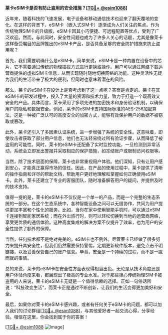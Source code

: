 **莱卡eSIM卡是否有防止盗用的安全措施？[[TG💪+ @esim1088](https://t.me/s/esim1088)]**

近年来，随着科技的飞速发展，电子设备和移动通信技术也迎来了翻天覆地的变化。在这样的背景下，eSIM卡（嵌入式SIM卡）逐渐成为人们关注的焦点。作为传统物理SIM卡的升级版，eSIM卡因其小巧便捷、可远程配置等优点，受到了广泛欢迎。然而，与此同时，安全性问题也成为了许多人关心的话题，尤其是像莱卡这样备受瞩目的品牌推出的eSIM卡产品，是否具备足够的安全防护措施来防止盗用呢？

首先，我们需要明确什么是eSIM卡。简单来说，eSIM卡是一种内置在设备中的芯片，它不需要通过传统的物理插拔方式进行更换或操作。用户可以通过网络下载运营商提供的虚拟SIM卡信息，从而实现随时随地切换网络的功能。这种灵活性无疑为我们的生活带来了极大的便利，但同时也意味着潜在的风险。

那么，莱卡的eSIM卡在设计上是否考虑到了这一点呢？答案是肯定的。莱卡在其eSIM卡的研发过程中，投入了大量的资源和技术力量，致力于打造一个既高效又安全的产品。具体而言，莱卡采用了多项先进的加密技术和身份验证机制，以确保用户的隐私和数据安全。例如，莱卡的eSIM卡支持国际标准的AES-256加密算法，这是一种被广泛认可的高度安全的加密方式，能够有效保护用户的数据不被窃取或篡改。

此外，莱卡还引入了多因素认证系统，进一步增强了系统的安全性。这意味着，即使攻击者获取了部分用户信息，他们也无法轻易绕过所有验证步骤，从而降低了被盗用的可能性。同时，莱卡的eSIM卡还配备了实时监控功能，一旦检测到异常活动，系统会立即发出警报并采取相应的保护措施，如冻结账户或限制访问权限等。

当然，除了技术层面的保障，莱卡也非常重视用户体验。他们深知，只有让用户感到安心，才能真正赢得市场的信任。因此，在产品的使用过程中，莱卡提供了清晰的操作指南和详尽的帮助文档，帮助用户更好地理解和掌握如何正确使用eSIM卡。此外，莱卡还建立了专业的客服团队，随时准备解答用户的疑问，并提供及时的技术支持。

值得一提的是，莱卡的eSIM卡不仅仅是一个单一的产品，而是一个完整的生态系统的一部分。在这个生态系统中，各种智能设备之间可以无缝协作，共同为用户提供更加丰富和个性化的服务。比如，当你在家中使用智能手机时，可以通过eSIM卡连接到智能家居系统；而在外出旅行时，则可以轻松切换到当地的运营商网络，享受更优质的通信体验。这种高度集成的解决方案不仅提升了效率，也为用户的安全性提供了额外的保障。

当然，任何技术都不是绝对完美的，eSIM卡也不例外。尽管莱卡已经做了很多努力来提升其安全性，但我们仍然需要保持警惕，定期更新软件版本，避免点击不明链接，以及妥善保管自己的账户信息。毕竟，安全是一个持续的过程，而不是一蹴而就的事情。

总的来说，莱卡的eSIM卡在安全性方面表现得相当出色。无论是从技术角度还是用户体验角度来看，都展现出了极高的专业水准。对于那些担心传统物理SIM卡被盗用的人来说，莱卡的eSIM卡无疑是一个值得信赖的选择。正如一句俗话所说：“科技改变生活”，而莱卡正是通过不断创新，让我们的生活变得更加美好和安全。

最后，如果你对莱卡的eSIM卡感兴趣，或者有任何关于eSIM卡的问题，都可以加入我们的讨论群组[[TG💪+ @esim1088](https://t.me/s/esim1088)]，与其他爱好者一起交流心得，分享经验。相信在这里，你会找到属于你的答案！

[[TG💪+ @esim1088](https://t.me/s/esim1088) ![Image](https://i.postimg.cc/4NQfJmqS/Snipaste-2025-05-13-00-14-12.png)]